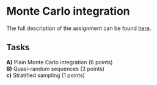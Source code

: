 # Monte Carlo integration

The full description of the assignment can be found [here](https://fedorov.sdfeu.org/prog/homeworks/montecarlo.htm).

## Tasks

**A)** Plain Monte Carlo integration (6 points)   
**B)** Quasi-random sequences (3 points)  
**c)** Stratified sampling (1 points)  


